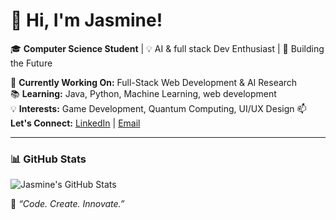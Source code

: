 # 👋 Hi, I'm Jasmine!  
🎓 **Computer Science Student** | 💡 AI & full stack Dev Enthusiast | 🚀 Building the Future  

🔭 **Currently Working On:** Full-Stack Web Development & AI Research  
📚 **Learning:** Java, Python, Machine Learning, web development  
💡 **Interests:** Game Development, Quantum Computing, UI/UX Design 
📫 **Let's Connect:** [LinkedIn](https://linkedin.com/in/jasmin1105) | [Email](mailto:shaikjasmine1105@gmail.com)  

---

### 📊 **GitHub Stats**  
![Jasmine's GitHub Stats](https://github-readme-stats.vercel.app/api?username=Jascodes09&show_icons=true&theme=tokyonight)
  

💬 _“Code. Create. Innovate.”_  
